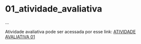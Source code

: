 
# 01_atividade_avaliativa

...

 Atividade avaliativa pode ser acessada por esse link: [ATIVIDADE AVALIATIVA 01](atividade/readme.md)

